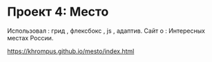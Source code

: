 # Проект 4: Место

Использовал : грид , флексбокс , js , адаптив.
Сайт о : Интересных местах России.


https://khrompus.github.io/mesto/index.html